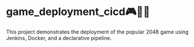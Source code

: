 # game_deployment_cicd🎮🤹‍♂️

This project demonstrates the deployment of the popular 2048 game using Jenkins, Docker, and a declarative pipeline.
